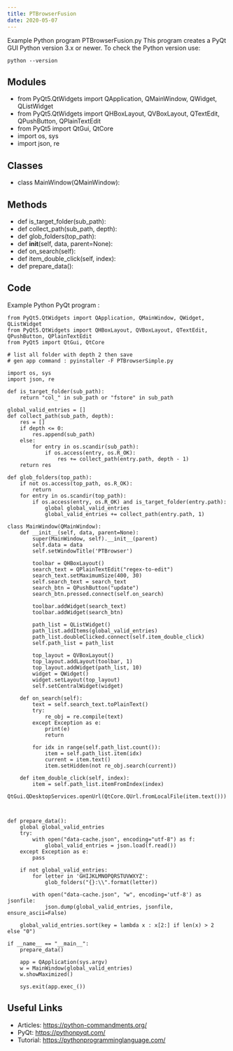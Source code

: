 ```yaml
---
title: PTBrowserFusion
date: 2020-05-07
---
```

Example Python program PTBrowserFusion.py
This program creates a PyQt GUI
Python version 3.x or newer.
To check the Python version use:

    python --version

## Modules

* from PyQt5.QtWidgets import QApplication, QMainWindow, QWidget, QListWidget
* from PyQt5.QtWidgets import QHBoxLayout, QVBoxLayout, QTextEdit, QPushButton, QPlainTextEdit
* from PyQt5 import QtGui, QtCore
* import os, sys
* import json, re

## Classes

* class MainWindow(QMainWindow):

## Methods

* def is_target_folder(sub_path):
* def collect_path(sub_path, depth):
* def glob_folders(top_path):
* def __init__(self, data, parent=None):
* def on_search(self):
* def item_double_click(self, index):
* def prepare_data():

## Code

Example Python PyQt program :

    from PyQt5.QtWidgets import QApplication, QMainWindow, QWidget, QListWidget
    from PyQt5.QtWidgets import QHBoxLayout, QVBoxLayout, QTextEdit, QPushButton, QPlainTextEdit
    from PyQt5 import QtGui, QtCore
    
    # list all folder with depth 2 then save
    # gen app command : pyinstaller -F PTBrowserSimple.py
    
    import os, sys
    import json, re
    
    def is_target_folder(sub_path):
        return "col_" in sub_path or "fstore" in sub_path
    
    global_valid_entries = []
    def collect_path(sub_path, depth):
        res = []
        if depth <= 0:
            res.append(sub_path)
        else:
            for entry in os.scandir(sub_path):
                if os.access(entry, os.R_OK):
                    res += collect_path(entry.path, depth - 1)
        return res
    
    def glob_folders(top_path):
        if not os.access(top_path, os.R_OK):
            return
        for entry in os.scandir(top_path):
            if os.access(entry, os.R_OK) and is_target_folder(entry.path):
                global global_valid_entries
                global_valid_entries += collect_path(entry.path, 1)
    
    class MainWindow(QMainWindow):
        def __init__(self, data, parent=None):
            super(MainWindow, self).__init__(parent)
            self.data = data
            self.setWindowTitle('PTBrowser')
    
            toolbar = QHBoxLayout()
            search_text = QPlainTextEdit("regex-to-edit")
            search_text.setMaximumSize(400, 30)
            self.search_text = search_text
            search_btn = QPushButton("update")
            search_btn.pressed.connect(self.on_search)
    
            toolbar.addWidget(search_text)
            toolbar.addWidget(search_btn)
    
            path_list = QListWidget()
            path_list.addItems(global_valid_entries)
            path_list.doubleClicked.connect(self.item_double_click)
            self.path_list = path_list
    
            top_layout = QVBoxLayout()
            top_layout.addLayout(toolbar, 1)
            top_layout.addWidget(path_list, 10)
            widget = QWidget()
            widget.setLayout(top_layout)
            self.setCentralWidget(widget)
    
        def on_search(self):
            text = self.search_text.toPlainText()
            try:
                re_obj = re.compile(text)
            except Exception as e:
                print(e)
                return
    
            for idx in range(self.path_list.count()):
                item = self.path_list.item(idx)
                current = item.text()
                item.setHidden(not re_obj.search(current))
    
        def item_double_click(self, index):
            item = self.path_list.itemFromIndex(index)
            QtGui.QDesktopServices.openUrl(QtCore.QUrl.fromLocalFile(item.text()))
    
    
    
    def prepare_data():
        global global_valid_entries
        try:
            with open("data-cache.json", encoding="utf-8") as f:
                global_valid_entries = json.load(f.read())
        except Exception as e:
            pass
    
        if not global_valid_entries:
            for letter in 'GHIJKLMNOPQRSTUVWXYZ':
                glob_folders("{}:\\".format(letter))
    
            with open("data-cache.json", "w", encoding='utf-8') as jsonfile:
                json.dump(global_valid_entries, jsonfile, ensure_ascii=False)
    
        global_valid_entries.sort(key = lambda x : x[2:] if len(x) > 2 else "0")
    
    if __name__ == "__main__":
        prepare_data()
    
        app = QApplication(sys.argv)
        w = MainWindow(global_valid_entries)
        w.showMaximized()
    
        sys.exit(app.exec_())

## Useful Links

- Articles: https://python-commandments.org/
- PyQt: https://pythonpyqt.com/
- Tutorial: https://pythonprogramminglanguage.com/
